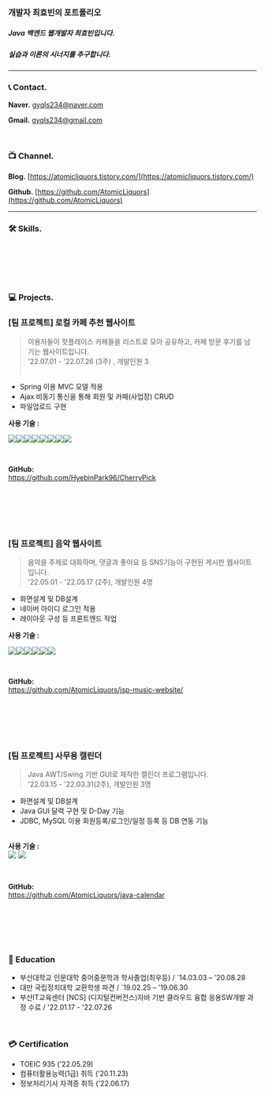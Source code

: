 ### 개발자 최효빈의 포트폴리오
##### Java 백엔드 웹개발자 최효빈입니다.
##### 실습과 이론의 시너지를 추구합니다.
<!--이론을 좋아하고 이론 배우는 데 거부감이 없다는 걸 드러내고 싶다.-->
<!--동시에 실습을 등한시한다는 인상을 주고 싶지가 않다.-->

<!--모델 : https://roseline.oopy.io/resume-->


---



### 📞 Contact.
**Naver.** gyqls234@naver.com      

**Gmail.** gyqls234@gmail.com   

&nbsp;

    
### 📺 Channel.

**Blog.** [https://atomicliquors.tistory.com/](https://atomicliquors.tistory.com/)

**Github.**  [https://github.com/AtomicLiquors](https://github.com/AtomicLiquors)




---


### 🛠️ Skills.  
<!--
(Java를 메인으로 하고, 공고를 보고 필요한 스택만 표시해서 제출.)


<img src="https://img.shields.io/badge/Java-ED8B00?style=for-the-badge&logo=java&logoColor=white">
<div style="display: flex;">
<img src="https://img.shields.io/badge/html5-E34F26?style=for-the-badge&logo=html5&logoColor=white"> 
<img src="https://img.shields.io/badge/css-1572B6?style=for-the-badge&logo=css3&logoColor=white"> 
<img src="https://img.shields.io/badge/javascript-F7DF1E?style=for-the-badge&logo=javascript&logoColor=black"> 
<img src="https://img.shields.io/badge/bootstrap-7952B3?style=for-the-badge&logo=bootstrap&logoColor=white">
<img src="https://img.shields.io/badge/jquery-0769AD?style=for-the-badge&logo=jquery&logoColor=white">
</div>

  

<div style="display: flex;">
<img src="https://img.shields.io/badge/mysql-4479A1?style=for-the-badge&logo=mysql&logoColor=white"> 
 
  <img src="https://img.shields.io/badge/spring-6DB33F?style=for-the-badge&logo=spring&logoColor=white"> 
  <img src="https://img.shields.io/badge/apache tomcat-F8DC75?style=for-the-badge&logo=apachetomcat&logoColor=white">
  <br>
  
  <img src="https://img.shields.io/badge/github-181717?style=for-the-badge&logo=github&logoColor=white">
  <img src="https://img.shields.io/badge/git-F05032?style=for-the-badge&logo=git&logoColor=white">
  <img src="https://img.shields.io/badge/fontawesome-339AF0?style=for-the-badge&logo=fontawesome&logoColor=white">
  </div>
-->
&nbsp;
---
&nbsp;
### 💻 Projects.

### [팀 프로젝트] 로컬 카페 추천 웹사이트
> 이용자들이 핫플레이스 카페들을 리스트로 모아 공유하고, 카페 방문 후기를 남기는 웹사이트입니다.  
'22.07.01 - '22.07.26 (3주) , 개발인원 3  
&nbsp;  
  
- Spring 이용 MVC 모델 적용  
- Ajax 비동기 통신을 통해 회원 및 카페(사업장) CRUD
- 파일업로드 구현

**사용 기술 :**
<div style="display: flex;">
    <img src="https://img.shields.io/badge/java-edeae8?style=for-the-badge&logo=Java&logoColor=black">
    <img src="https://img.shields.io/badge/spring-edeae8?style=for-the-badge&logo=Java&logoColor=black">
    <img src="https://img.shields.io/badge/html-edeae8?style=for-the-badge&logo=Java&logoColor=black">
    <img src="https://img.shields.io/badge/css-edeae8?style=for-the-badge&logo=Java&logoColor=black">
    <img src="https://img.shields.io/badge/javascript-edeae8?style=for-the-badge&logo=Java&logoColor=black">
    <img src="https://img.shields.io/badge/thymeleaf-edeae8?style=for-the-badge&logo=Java&logoColor=black">
    <img src="https://img.shields.io/badge/mysql-edeae8?style=for-the-badge&logo=Java&logoColor=black">
    <img src="https://img.shields.io/badge/mybatis-edeae8?style=for-the-badge&logo=Java&logoColor=black">
</div>
<!-- 
Java, Spring
View : Html, CSS, Ajax, Thymeleaf 
DB : MySQL, MyBatis  
IDE : STS4-->

&nbsp;

**GitHub:**  
https://github.com/HyebinPark96/CherryPick  

  
&nbsp;  
---
&nbsp;      

### [팀 프로젝트] 음악 웹사이트
> 음악을 주제로 대화하며, 댓글과 좋아요 등 SNS기능이 구현된 게시판 웹사이트입니다.  
'22.05.01 - '22.05.17 (2주), 개발인원 4명
  &nbsp;  

- 화면설계 및 DB설계  
- 네이버 아이디 로그인 적용
- 레이아웃 구성 등 프론트엔드 작업

**사용 기술 :**
<div style="display: flex;">
    <img src="https://img.shields.io/badge/java-edeae8?style=for-the-badge&logo=Java&logoColor=black">
    <img src="https://img.shields.io/badge/jsp-edeae8?style=for-the-badge&logo=Java&logoColor=black">
    <img src="https://img.shields.io/badge/html-edeae8?style=for-the-badge&logo=Java&logoColor=black">
    <img src="https://img.shields.io/badge/css-edeae8?style=for-the-badge&logo=Java&logoColor=black">
    <img src="https://img.shields.io/badge/javascript-edeae8?style=for-the-badge&logo=Java&logoColor=black">
    <img src="https://img.shields.io/badge/mysql-edeae8?style=for-the-badge&logo=Java&logoColor=black">
</div>

&nbsp;

**GitHub:**   
https://github.com/AtomicLiquors/jsp-music-website/

&nbsp;  
---
&nbsp;    

### [팀 프로젝트] 사무용 캘린더
> Java AWT/Swing 기반 GUI로 제작한 캘린더 프로그램입니다.  
'22.03.15 - '22.03.31(2주), 개발인원 3명  
- 화면설계 및 DB설계 
- Java GUI 달력 구현 및 D-Day 기능
- JDBC, MySQL 이용 회원등록/로그인/일정 등록 등 DB 연동 기능

&nbsp;  
**사용 기술 :**  
<img src="https://img.shields.io/badge/java-edeae8?style=for-the-badge&logo=Java&logoColor=black">
<img src="https://img.shields.io/badge/mysql-edeae8?style=for-the-badge&logo=Java&logoColor=black">

&nbsp;

**GitHub:**   
https://github.com/AtomicLiquors/java-calendar


&nbsp;  
---

&nbsp;  

### 📙 Education
- 부산대학교 인문대학 중어중문학과 학사졸업(최우등)  / `14.03.03 – '20.08.28
- 대만 국립정치대학 교환학생 파견  / `19.02.25 – '19.06.30
- 부산IT교육센터 [NCS] (디지털컨버전스)자바 기반 클라우드 융합 응용SW개발 과정 수료  / '22.01.17 - '22.07.26

&nbsp;  

### 💳 Certification
- TOEIC 935 ('22.05.29)
- 컴퓨터활용능력(1급) 취득 ('20.11.23)
- 정보처리기사 자격증 취득 ('22.06.17)

&nbsp;  
---

&nbsp;  
<!--
### 💳 Trivia
##### 독서 목록
- 누구나 자료구조와 알고리즘
- 자바의 정석 3판
- 프로그래머의 길 멘토에게 묻다  
-->
&nbsp;  
---

<!--========================================-->

<!-- Project REadme로.
**역할 분담**  
김서하  
● DB 설계 및 클라우드 DB 관리  
● Kakaomap api로 지도 데이터 적용  
● Ajax 비동기 통신 활용한 카페 , 북마크 crud   

박혜빈  
● 개발환경 구축 및 형상관리  
● Spring Security 적용 권한 및 인증 설정 / Bcrypt 로 패스워드 해싱  
● HttpSession로 유저 정보 관리  
● SmartEditor 리뷰 작성 및 게시판 구현  
● jQuery / Ajax / Jackson 라이브러리 사용으로 JSON 데이터 변환 및 비동기 통신  
● RESTful API 설계  
● ErrorController 인터페이스 구현으로 에러페이지 커스터마이징  
● MyBatis 동적 쿼리 사용으로 분기처리  
  
최효빈  
● 프론트엔드 : css 디자인 및 js/jquery 이용 동적 엘리먼트 제어  
● 파일업로드 구현 및 Drag & Drop 방식과 이미지 미리보기 구현  
● Ajax 비동기 통신을 통한 카페(사업장) 등록 및 수정 구현  -->
